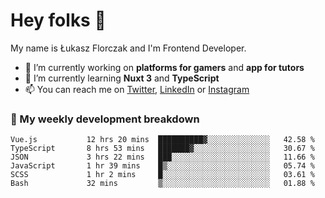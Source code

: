 # Hey folks 👋

My name is Łukasz Florczak and I'm Frontend Developer. 

- 🔭 I’m currently working on **platforms for gamers** and **app for tutors**
- 🌱 I’m currently learning **Nuxt 3** and **TypeScript**
- 📫 You can reach me on [Twitter](https://twitter.com/lukaszflorczak), [LinkedIn](https://pl.linkedin.com/in/lukasz-florczak) or [Instagram](https://instagram.com/lukaszflorczak)


### 🧮 My weekly development breakdown

<!--START_SECTION:waka-->

```text
Vue.js           12 hrs 20 mins  ██████████▓░░░░░░░░░░░░░░   42.58 %
TypeScript       8 hrs 53 mins   ███████▓░░░░░░░░░░░░░░░░░   30.67 %
JSON             3 hrs 22 mins   ███░░░░░░░░░░░░░░░░░░░░░░   11.66 %
JavaScript       1 hr 39 mins    █▒░░░░░░░░░░░░░░░░░░░░░░░   05.74 %
SCSS             1 hr 2 mins     █░░░░░░░░░░░░░░░░░░░░░░░░   03.61 %
Bash             32 mins         ▒░░░░░░░░░░░░░░░░░░░░░░░░   01.88 %
```

<!--END_SECTION:waka-->

<!--
**lukaszflorczak/lukaszflorczak** is a ✨ _special_ ✨ repository because its `README.md` (this file) appears on your GitHub profile.

Here are some ideas to get you started:

- 🔭 I’m currently working on ...
- 🌱 I’m currently learning ...
- 👯 I’m looking to collaborate on ...
- 🤔 I’m looking for help with ...
- 💬 Ask me about ...
- 📫 How to reach me: ...
- 😄 Pronouns: ...
- ⚡ Fun fact: ...
-->
